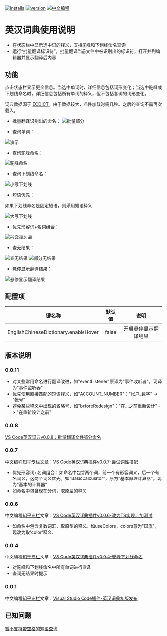 [![installs](https://vsmarketplacebadge.apphb.com/installs/CodeInChinese.EnglishChineseDictionary.svg?style=flat-square)](https://marketplace.visualstudio.com/items?itemName=CodeInChinese.EnglishChineseDictionary)
[![version](https://vsmarketplacebadge.apphb.com/version/CodeInChinese.EnglishChineseDictionary.svg?style=flat-square)](https://marketplace.visualstudio.com/items?itemName=CodeInChinese.EnglishChineseDictionary)
[![中文编程](https://gitee.com/Program-in-Chinese/overview/raw/master/%E4%B8%AD%E6%96%87%E7%BC%96%E7%A8%8B.png?style=flat-square)](https://github.com/program-in-chinese/overview)

# 英汉词典使用说明

- 在状态栏中显示选中词的释义，支持驼峰和下划线命名查询
- 运行“批量翻译标识符”，批量翻译当前文件中被识别出的标识符，打开并列编辑器并显示翻译后内容

## 功能

点击状态栏显示更全信息。当选中单词时，详细信息包括词形变化；当选中驼峰或下划线命名时，详细信息包括所有单词的释义，但不包括各词的词形变化。

词典数据源于 [ECDICT](https://github.com/skywind3000/ECDICT)。由于数据较大，插件加载时需几秒。之后的查询不需再次载入。

- 批量翻译识别出的命名：
![批量部分](https://github.com/program-in-chinese/vscode_english_chinese_dictionary/raw/master/截图/2018-12-25-vscode英汉词典批量1.gif)

- 查询单词：

![演示](https://github.com/program-in-chinese/vscode_english_chinese_dictionary/raw/master/截图/2018-11-09_vscode英汉词典_演示_watch.png)

- 查询驼峰命名：

![驼峰命名](https://github.com/program-in-chinese/vscode_english_chinese_dictionary/raw/master/截图/2018-11-09_vscode英汉词典_演示_execPath.png)

- 查询下划线命名：

![小写下划线](https://github.com/program-in-chinese/vscode_english_chinese_dictionary/raw/master/截图/2018-11-15_string_decoder.png)

- 短语优先：

如果下划线命名是固定短语，则采用短语释义

![大写下划线](https://github.com/program-in-chinese/vscode_english_chinese_dictionary/raw/master/截图/2020-08-16_ACCOUNT_NUMBER.png)

- 优先形容词+名词组合：

![形容词名词](https://github.com/program-in-chinese/vscode_english_chinese_dictionary/raw/master/截图/2018-12-03_vscode英汉词典_形容词_名词组合.png)

- 查无结果：

![查无结果](https://github.com/program-in-chinese/vscode_english_chinese_dictionary/raw/master/截图/2018-11-09_vscode英汉词典_演示_args_无结果.png)
![部分无结果](https://github.com/program-in-chinese/vscode_english_chinese_dictionary/raw/master/截图/2018-11-15_fsPath.png)

- 悬停显示翻译结果：

![悬停显示翻译结果](https://github.com/program-in-chinese/vscode_english_chinese_dictionary/raw/master/截图/2021-09-14-悬停显示翻译结果.gif)

## 配置项

|键名称|默认值|说明|
|:-:|:-:|:-:|
|EnglishChineseDictionary.enableHover|false|开启悬停显示翻译结果|

## 版本说明

### 0.0.11

- 对某些常用命名进行翻译改进，如"eventListener"原译为"事件收听者"，现译为"事件监听器"
- 优先使用直接匹配的短语释义，如"ACCOUNT_NUMBER"："帐户_数字" -> "帐号"
- 避免某些释义中出现的省略号，如"beforeRedesign"："在...之前重新设计" -> "在重新设计之前"

### 0.0.8

[VS Code英汉词典v0.0.8：批量翻译文件部分命名](https://zhuanlan.zhihu.com/p/53288297)

### 0.0.7

中文编程[知乎专栏](https://zhuanlan.zhihu.com/codeInChinese)文章：[VS Code英汉词典插件v0.0.7-尝试词性搭配](https://zhuanlan.zhihu.com/p/51525136)
- 优先形容词+名词组合：如命名中包含两个词，前一个有形容词义，后一个有名词义，这两个词义优先。如"BasicCalculator"，原为"基本原理计算器"。现为"基本的计算器"
- 如命名中包含现在分词，取原型的释义

### 0.0.6

中文编程[知乎专栏](https://zhuanlan.zhihu.com/codeInChinese)文章：[VS Code英汉词典插件v0.0.6-改为TS实现，加测试](https://zhuanlan.zhihu.com/p/51243255)
- 如命名中包含复数词汇，取原型的释义。如useColors，colors意为"国旗"，现改为取'color'释义.

### 0.0.4

中文编程[知乎专栏](https://zhuanlan.zhihu.com/codeInChinese)文章：[VS Code英汉词典插件v0.0.4-驼峰下划线命名](https://zhuanlan.zhihu.com/p/49133480)
- 对驼峰和下划线命名中所有单词进行直译
- 查词无结果时提示

### 0.0.1

中文编程[知乎专栏](https://zhuanlan.zhihu.com/codeInChinese)文章：[Visual Studio Code插件-英汉词典初版发布](https://zhuanlan.zhihu.com/p/48791726)

## 已知问题

[暂不支持带空格的短语查询](https://github.com/program-in-chinese/vscode_english_chinese_dictionary/issues/4)
